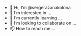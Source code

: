 - 👋 Hi, I’m @sergerazanakolona
- 👀 I’m interested in ...
- 🌱 I’m currently learning ...
- 💞️ I’m looking to collaborate on ...
- 📫 How to reach me ...

<!---
sergerazanakolona/sergerazanakolona is a ✨ special ✨ repository because its `README.md` (this file) appears on your GitHub profile.
You can click the Preview link to take a look at your changes.
--->
